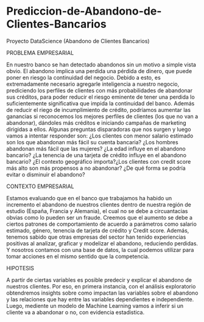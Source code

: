 # Prediccion-de-Abandono-de-Clientes-Bancarios
Proyecto DataScience (Abandono de Clientes Bancarios)

PROBLEMA EMPRESARIAL

En nuestro banco se han detectado abandonos sin un motivo a simple vista obvio. El abandono implica una perdida una pérdida de dinero, que puede poner en riesgo la continuidad del negocio. Debido a esto, es extremadamente necesario agregarle inteligencia a nuestro negocio, prediciendo los perfiles de clientes con más probabilidades de abandonar sus créditos, para poder reducir el riesgo eminente de tener una perdida lo suficientemente significativa que impida la continuidad del banco.
Además de reducir el riego de incumplimiento de crédito, podríamos aumentar las ganancias si reconocemos los mejores perfiles de clientes (los que no van a abandonar), dándoles más créditos e iniciando campañas de marketing dirigidas a ellos.
Algunas preguntas disparadoras que nos surgen y luego vamos a intentar responder son:
¿Los clientes con menor salario estimado son los que abandonan más fácil su cuenta bancaria? ¿Los hombres abandonan más fácil que las mujeres?
¿La edad influye en el abandono bancario?
¿La tenencia de una tarjeta de crédito influye en el abandono bancario? ¿El contexto geográfico importa?¿Los clientes con credit score más alto son más propensos a no abandonar?
¿De qué forma se podría evitar o disminuir el abandono?

CONTEXTO EMPRESARIAL

Estamos evaluando que en el banco que trabajamos ha habido un incremento el abandono de nuestros clientes dentro de nuestra región de estudio (España, Francia y Alemania), el cual no se debe a circuantacias obvias como lo pueden ser un fraude. Creemos que el aumento se debe a ciertos patrones de comportamiento de acuerdo a parámetros como salario estimado, género, tenencia de tarjeta de crédito y Credit score.
Además, tenemos sabido que otras empresas del sector han tenido experiencias positivas al analizar, graficar y modelizar el abandono, reduciendo perdidas. Y nosotros contamos con una base de datos, la cual podemos utilizar para tomar acciones en el mismo sentido que la competencia.

HIPOTESIS

A partir de ciertas variables es posible predecir y explicar el abandono de nuestros clientes. Por eso, en primera instancia, con el análisis exploratorio obtendremos insights sobre como impactan las variables sobre el abandono y las relaciones que hay entre las variables dependientes e independiente. Luego, mediente un modelo de Machine Learning vamos a inferir si un cliente va a abandonar o no, con evidencia estadistica.
